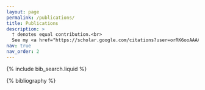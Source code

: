 ```yaml
---
layout: page
permalink: /publications/
title: Publications
description: >
  † denotes equal contribution.<br>
  See my <a href="https://scholar.google.com/citations?user=orRK6ooAAAAJ&hl=en" target="_blank">Google Scholar profile</a> for the latest publications.
nav: true
nav_order: 2
---
```



<!-- _pages/publications.md -->

<!-- Bibsearch Feature -->

{% include bib_search.liquid %}


<div class="publications">

{% bibliography %}

</div>
